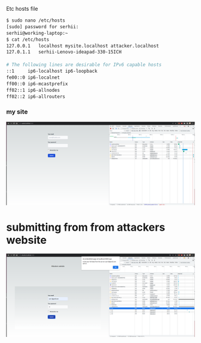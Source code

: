 Etc hosts file

```sh
$ sudo nano /etc/hosts
[sudo] password for serhii:
serhii@working-laptop:~
$ cat /etc/hosts
127.0.0.1	localhost mysite.localhost attacker.localhost
127.0.1.1	serhii-Lenovo-ideapad-330-15ICH

# The following lines are desirable for IPv6 capable hosts
::1     ip6-localhost ip6-loopback
fe00::0 ip6-localnet
ff00::0 ip6-mcastprefix
ff02::1 ip6-allnodes
ff02::2 ip6-allrouters

```

### my site

![Alt text](imgs/my%20site%20localhost.png)

# submitting from from attackers website

![Alt text](imgs/submit%20form%20from%20another%20website.png)
